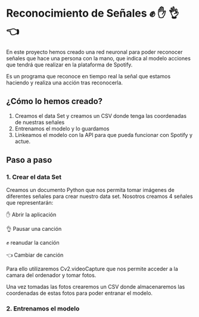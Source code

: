 
# Reconocimiento de Señales  ✊ ✋ 👌 👈

En este proyecto hemos creado una red neuronal para poder reconocer señales que hace una persona con la mano, que indica al modelo acciones que tendrá que realizar en la plataforma de Spotify. 

Es un programa que reconoce en tiempo real la señal que estamos haciendo y realiza una acción tras reconocerla. 

## ¿Cómo lo hemos creado?  

1.  Creamos el data Set  y creamos un CSV donde tenga las coordenadas de nuestras señales 
2.  Entrenamos el modelo y lo guardamos
3.  Linkeamos el modelo con la API para que pueda funcionar con Spotify y actue. 

## Paso a paso


### 1. Crear el data Set

Creamos un documento Python que nos permita tomar imágenes de diferentes señales para crear nuestro data set. Nosotros creamos 4 señales que representarán: 

✋ Abrir la aplicación

👌 Pausar una canción

✊ reanudar la canción

👈  Cambiar de canción

Para ello utilizaremos Cv2.videoCapture que nos permite acceder a la camara del ordenador y tomar fotos. 

Una vez tomadas las fotos crearemos un CSV donde almacenaremos las coordenadas de estas fotos para poder entranar el modelo. 


### 2. Entrenamos el modelo


